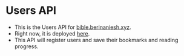 # Users API

- This is the Users API for [bible.berinaniesh.xyz](https://bible.berinaniesh.xyz).
- Right now, it is deployed [here](https://api.scripture.pp.ua/users/docs).
- This API will register users and save their bookmarks and reading progress.
